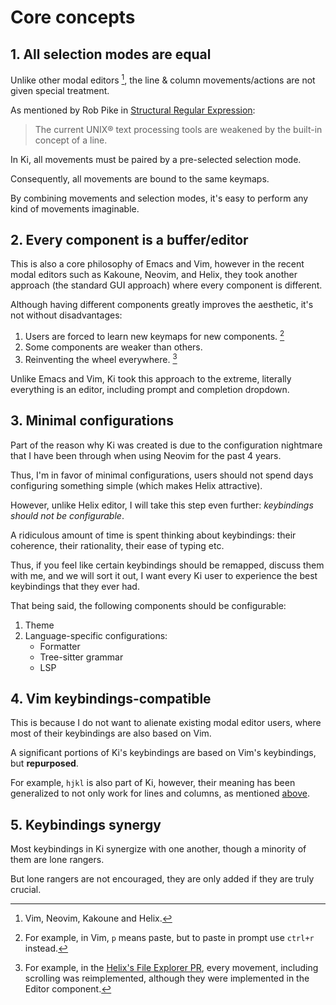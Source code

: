 # Core concepts

## 1. All selection modes are equal

Unlike other modal editors [^1], the line & column movements/actions are not given special treatment.

As mentioned by Rob Pike in [Structural Regular Expression](https://doc.cat-v.org/bell_labs/structural_regexps/se.pdf):

> The current UNIX® text processing tools are weakened by the built-in concept of a line.

In Ki, all movements must be paired by a pre-selected selection mode.

Consequently, all movements are bound to the same keymaps.

By combining movements and selection modes, it's easy to perform any kind of movements imaginable.

## 2. Every component is a buffer/editor

This is also a core philosophy of Emacs and Vim, however in the recent modal editors such as Kakoune, Neovim, and Helix, they took another approach (the standard GUI approach) where every component is different.

Although having different components greatly improves the aesthetic, it's not without disadvantages:

1. Users are forced to learn new keymaps for new components. [^2]
2. Some components are weaker than others.
3. Reinventing the wheel everywhere. [^3]

Unlike Emacs and Vim, Ki took this approach to the extreme, literally everything is an editor, including prompt and completion dropdown.

[^1]: Vim, Neovim, Kakoune and Helix.
[^2]: For example, in Vim, `p` means paste, but to paste in prompt use `ctrl+r` instead.
[^3]: For example, in the [Helix's File Explorer PR](https://github.com/helix-editor/helix/pull/5768), every movement, including scrolling was reimplemented, although they were implemented in the Editor component.

## 3. Minimal configurations

Part of the reason why Ki was created is due to the configuration nightmare that I have been through when using Neovim for the past 4 years.

Thus, I'm in favor of minimal configurations, users should not spend days configuring something simple (which makes Helix attractive).

However, unlike Helix editor, I will take this step even further: _keybindings should not be configurable_.

A ridiculous amount of time is spent thinking about keybindings: their coherence, their rationality, their ease of typing etc.

Thus, if you feel like certain keybindings should be remapped, discuss them with me, and we will sort it out, I want every Ki user to experience the best keybindings that they ever had.

That being said, the following components should be configurable:

1. Theme
2. Language-specific configurations:
   - Formatter
   - Tree-sitter grammar
   - LSP

## 4. Vim keybindings-compatible

This is because I do not want to alienate existing modal editor users, where most of their keybindings are also based on Vim.

A significant portions of Ki's keybindings are based on Vim's keybindings, but **repurposed**.

For example, `hjkl` is also part of Ki, however, their meaning has been generalized to not only work for lines and columns, as mentioned [above](#1).

## 5. Keybindings synergy

Most keybindings in Ki synergize with one another, though a minority of them are lone rangers.

But lone rangers are not encouraged, they are only added if they are truly crucial.
